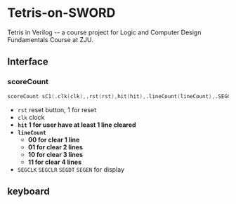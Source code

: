 # Tetris-on-SWORD
Tetris in Verilog -- a course project for Logic and Computer Design Fundamentals Course at ZJU.

## Interface

### scoreCount

```verilog
scoreCount sC1(.clk(clk),.rst(rst),hit(hit),.lineCount(lineCount),.SEGCLK(SEGCLK),.(SEGCLR),.SEGDT(SEGDT),.SEGEN(SEGEN));
```

+ `rst` reset button, 1 for reset
+ `clk` clock
+ **`hit`  1 for user have at least 1 line cleared**
+ **`lineCount`** 
  + **00 for clear 1 line**
  + **01 for clear 2 lines**
  + **10 for clear 3 lines**
  + **11 for clear 4 lines**
+ `SEGCLK` `SEGCLR` `SEGDT` `SEGEN` for display

## keyboard

